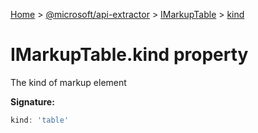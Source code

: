 [Home](./index) &gt; [@microsoft/api-extractor](api-extractor.md) &gt; [IMarkupTable](api-extractor.imarkuptable.md) &gt; [kind](api-extractor.imarkuptable.kind.md)

# IMarkupTable.kind property

The kind of markup element

**Signature:**
```javascript
kind: 'table'
```
